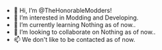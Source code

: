 - 👋 Hi, I’m @TheHonorableModders!
- 👀 I’m interested in Modding and Developing.
- 🌱 I’m currently learning Nothing as of now..
- 💞️ I’m looking to collaborate on Nothing as of now..
- 📫 We don't like to be contacted as of now.

<!---
TheHonorableModders/TheHonorableModders is a ✨ special ✨ repository because its `README.md` (this file) appears on your GitHub profile.
You can click the Preview link to take a look at your changes.
--->
